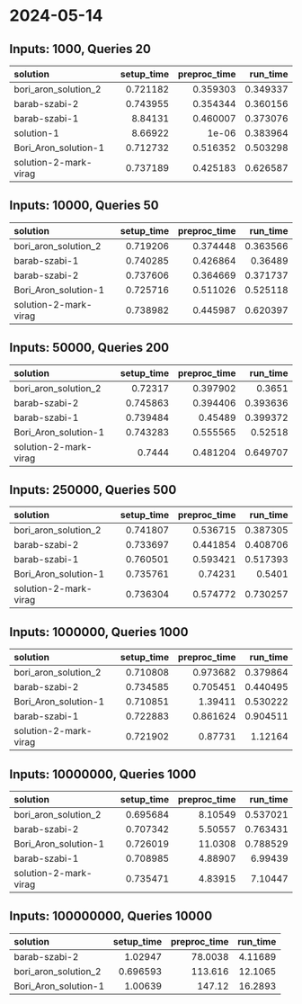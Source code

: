 # 2024-05-14

## Inputs: 1000, Queries 20

| solution              |   setup_time |   preproc_time |   run_time |
|:----------------------|-------------:|---------------:|-----------:|
| bori_aron_solution_2  |     0.721182 |       0.359303 |   0.349337 |
| barab-szabi-2         |     0.743955 |       0.354344 |   0.360156 |
| barab-szabi-1         |     8.84131  |       0.460007 |   0.373076 |
| solution-1            |     8.66922  |       1e-06    |   0.383964 |
| Bori_Aron_solution-1  |     0.712732 |       0.516352 |   0.503298 |
| solution-2-mark-virag |     0.737189 |       0.425183 |   0.626587 |

## Inputs: 10000, Queries 50

| solution              |   setup_time |   preproc_time |   run_time |
|:----------------------|-------------:|---------------:|-----------:|
| bori_aron_solution_2  |     0.719206 |       0.374448 |   0.363566 |
| barab-szabi-1         |     0.740285 |       0.426864 |   0.36489  |
| barab-szabi-2         |     0.737606 |       0.364669 |   0.371737 |
| Bori_Aron_solution-1  |     0.725716 |       0.511026 |   0.525118 |
| solution-2-mark-virag |     0.738982 |       0.445987 |   0.620397 |

## Inputs: 50000, Queries 200

| solution              |   setup_time |   preproc_time |   run_time |
|:----------------------|-------------:|---------------:|-----------:|
| bori_aron_solution_2  |     0.72317  |       0.397902 |   0.3651   |
| barab-szabi-2         |     0.745863 |       0.394406 |   0.393636 |
| barab-szabi-1         |     0.739484 |       0.45489  |   0.399372 |
| Bori_Aron_solution-1  |     0.743283 |       0.555565 |   0.52518  |
| solution-2-mark-virag |     0.7444   |       0.481204 |   0.649707 |

## Inputs: 250000, Queries 500

| solution              |   setup_time |   preproc_time |   run_time |
|:----------------------|-------------:|---------------:|-----------:|
| bori_aron_solution_2  |     0.741807 |       0.536715 |   0.387305 |
| barab-szabi-2         |     0.733697 |       0.441854 |   0.408706 |
| barab-szabi-1         |     0.760501 |       0.593421 |   0.517393 |
| Bori_Aron_solution-1  |     0.735761 |       0.74231  |   0.5401   |
| solution-2-mark-virag |     0.736304 |       0.574772 |   0.730257 |

## Inputs: 1000000, Queries 1000

| solution              |   setup_time |   preproc_time |   run_time |
|:----------------------|-------------:|---------------:|-----------:|
| bori_aron_solution_2  |     0.710808 |       0.973682 |   0.379864 |
| barab-szabi-2         |     0.734585 |       0.705451 |   0.440495 |
| Bori_Aron_solution-1  |     0.710851 |       1.39411  |   0.530222 |
| barab-szabi-1         |     0.722883 |       0.861624 |   0.904511 |
| solution-2-mark-virag |     0.721902 |       0.87731  |   1.12164  |

## Inputs: 10000000, Queries 1000

| solution              |   setup_time |   preproc_time |   run_time |
|:----------------------|-------------:|---------------:|-----------:|
| bori_aron_solution_2  |     0.695684 |        8.10549 |   0.537021 |
| barab-szabi-2         |     0.707342 |        5.50557 |   0.763431 |
| Bori_Aron_solution-1  |     0.726019 |       11.0308  |   0.788529 |
| barab-szabi-1         |     0.708985 |        4.88907 |   6.99439  |
| solution-2-mark-virag |     0.735471 |        4.83915 |   7.10447  |

## Inputs: 100000000, Queries 10000

| solution             |   setup_time |   preproc_time |   run_time |
|:---------------------|-------------:|---------------:|-----------:|
| barab-szabi-2        |     1.02947  |        78.0038 |    4.11689 |
| bori_aron_solution_2 |     0.696593 |       113.616  |   12.1065  |
| Bori_Aron_solution-1 |     1.00639  |       147.12   |   16.2893  |